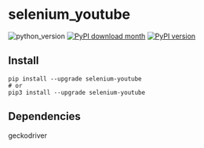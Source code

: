 # selenium_youtube
![python_version](https://img.shields.io/static/v1?label=Python&message=3.5%20|%203.6%20|%203.7&color=blue) [![PyPI download month](https://img.shields.io/pypi/dm/selenium_youtube?logo=pypi&logoColor=white)](https://pypi.python.org/pypi/selenium_youtube/) [![PyPI version](https://img.shields.io/pypi/v/selenium_youtube?logo=pypi&logoColor=white)](https://pypi.python.org/pypi/selenium_youtube/)

## Install
~~~~shell
pip install --upgrade selenium-youtube
# or
pip3 install --upgrade selenium-youtube
~~~~

## Dependencies
geckodriver
